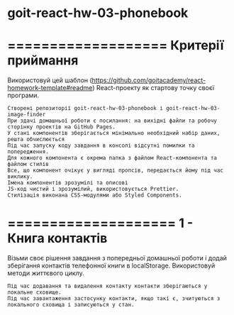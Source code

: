 # goit-react-hw-03-phonebook
===================
Критерії приймання
===================
Використовуй цей шаблон (https://github.com/goitacademy/react-homework-template#readme) React-проекту як стартову точку своєї програми.

    Створені репозиторії goit-react-hw-03-phonebook і goit-react-hw-03-image-finder
    При здачі домашньої роботи є посилання: на вихідні файли та робочу сторінку проектів на GitHub Pages.
    У стані компонентів зберігається мінімально необхідний набір даних, решта обчислюється
    Під час запуску коду завдання в консолі відсутні помилки та попередження.
    Для кожного компонента є окрема папка з файлом React-компонента та файлом стилів
    Все, що компонент очікує у вигляді пропсів, передається йому під час виклику.
    Імена компонентів зрозумілі та описові
    JS-код чистий і зрозумілий, використовується Prettier.
    Стилізація виконана CSS-модулями або Styled Components.
====================
1 - Книга контактів
====================
Візьми своє рішення завдання з попередньої домашньої роботи і додай зберігання контактів телефонної книги в localStorage. Використовуй методи життєвого циклу.

    Під час додавання та видалення контакту контакти зберігаються у локальне сховище.
    Під час завантаження застосунку контакти, якщо такі є, зчитуються з локального сховища і записуються у стан.